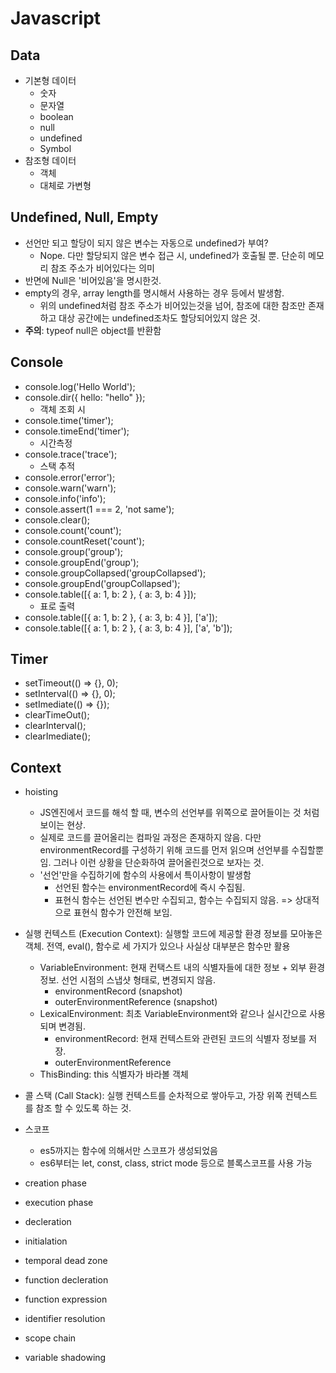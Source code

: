 # Javascript

## Data

- 기본형 데이터
  - 숫자
  - 문자열
  - boolean
  - null
  - undefined
  - Symbol
- 참조형 데이터
  - 객체
  - 대체로 가변형

## Undefined, Null, Empty

- 선언만 되고 할당이 되지 않은 변수는 자동으로 undefined가 부여?
  - Nope. 다만 할당되지 않은 변수 접근 시, undefined가 호출될 뿐. 단순히 메모리 참조 주소가 비어있다는 의미
- 반면에 Null은 '비어있음'을 명시한것.
- empty의 경우, array length를 명시해서 사용하는 경우 등에서 발생함.
  - 위의 undefined처럼 참조 주소가 비어있는것을 넘어, 참조에 대한 참조만 존재하고 대상 공간에는 undefined조차도 할당되어있지 않은 것.
- **주의**: typeof null은 object를 반환함

## Console

- console.log('Hello World');
- console.dir({ hello: "hello" });
  - 객체 조회 시
- console.time('timer');
- console.timeEnd('timer');
  - 시간측정
- console.trace('trace');
  - 스택 추적
- console.error('error');
- console.warn('warn');
- console.info('info');
- console.assert(1 === 2, 'not same');
- console.clear();
- console.count('count');
- console.countReset('count');
- console.group('group');
- console.groupEnd('group');
- console.groupCollapsed('groupCollapsed');
- console.groupEnd('groupCollapsed');
- console.table([{ a: 1, b: 2 }, { a: 3, b: 4 }]);
  - 표로 출력
- console.table([{ a: 1, b: 2 }, { a: 3, b: 4 }], ['a']);
- console.table([{ a: 1, b: 2 }, { a: 3, b: 4 }], ['a', 'b']);

## Timer

- setTimeout(() => {}, 0);
- setInterval(() => {}, 0);
- setImediate(() => {});
- clearTimeOut();
- clearInterval();
- clearImediate();

## Context

- hoisting
  - JS엔진에서 코드를 해석 할 때, 변수의 선언부를 위쪽으로 끌어들이는 것 처럼 보이는 현상.
  - 실제로 코드를 끌어올리는 컴파일 과정은 존재하지 않음. 다만 environmentRecord를 구성하기 위해 코드를 먼저 읽으며 선언부를 수집할뿐임. 그러나 이런 상황을 단순화하여 끌어올린것으로 보자는 것.
  - '선언'만을 수집하기에 함수의 사용에서 특이사항이 발생함
    - 선언된 함수는 environmentRecord에 즉시 수집됨.
    - 표현식 함수는 선언된 변수만 수집되고, 함수는 수집되지 않음. => 상대적으로 표현식 함수가 안전해 보임.

- 실행 컨텍스트 (Execution Context): 실행할 코드에 제공할 환경 정보를 모아놓은 객체. 전역, eval(), 함수로 세 가지가 있으나 사실상 대부분은 함수만 활용
  - VariableEnvironment: 현재 컨택스트 내의 식별자들에 대한 정보 + 외부 환경 정보. 선언 시점의 스냅샷 형태로, 변경되지 않음.
    - environmentRecord (snapshot)
    - outerEnvironmentReference (snapshot)
  - LexicalEnvironment: 최초 VariableEnvironment와 같으나 실시간으로 사용되며 변경됨.
    - environmentRecord: 현재 컨텍스트와 관련된 코드의 식별자 정보를 저장.
    - outerEnvironmentReference
  - ThisBinding: this 식별자가 바라볼 객체

- 콜 스택 (Call Stack): 실행 컨텍스트를 순차적으로 쌓아두고, 가장 위쪽 컨텍스트를 참조 할 수 있도록 하는 것.

- 스코프
  - es5까지는 함수에 의해서만 스코프가 생성되었음
  - es6부터는 let, const, class, strict mode 등으로 블록스코프를 사용 가능


- creation phase
- execution phase

- decleration
- initialation

- temporal dead zone

- function decleration
- function expression

- identifier resolution
- scope chain
- variable shadowing
